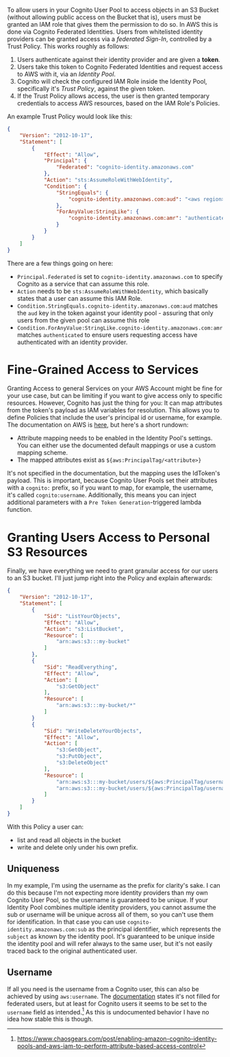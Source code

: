 To allow users in your Cognito User Pool to access objects in an S3 Bucket (without allowing public access on the Bucket that is), users must be granted an IAM role that gives them the permission to do so.
In AWS this is done via Cognito Federated Identities. Users from whitelisted identity providers can be granted access via a *federated Sign-In*, controlled by a Trust Policy. This works roughly as follows:
1. Users authenticate against their identity provider and are given a **token**.
2. Users take this token to Cognito Federated Identities and request access to AWS with it, via an *Identity Pool*.
3. Cognito will check the configured IAM Role inside the Identity Pool, specifically it's *Trust Policy*, against the given token.
4. If the Trust Policy allows access, the user is then granted temporary credentials to access AWS resources, based on the IAM Role's Policies.

An example Trust Policy would look like this:
```json
{
    "Version": "2012-10-17",
    "Statement": [
        {
            "Effect": "Allow",
            "Principal": {
                "Federated": "cognito-identity.amazonaws.com"
            },
            "Action": "sts:AssumeRoleWithWebIdentity",
            "Condition": {
                "StringEquals": {
                    "cognito-identity.amazonaws.com:aud": "<aws region>:<uuid>"
                },
                "ForAnyValue:StringLike": {
                    "cognito-identity.amazonaws.com:amr": "authenticated"
                }
            }
        }
    ]
}
```
There are a few things going on here:
- `Principal.Federated` is set to `cognito-identity.amazonaws.com` to specify Cognito as a service that can assume this role.
- `Action` needs to be `sts:AssumeRoleWithWebIdentity`, which basically states that a user can assume this IAM Role.
- `Condition.StringEquals.cognito-identity.amazonaws.com:aud` matches the `aud` key in the token against your identity pool - assuring that only users from the given pool can assume this role
- `Condition.ForAnyValue:StringLike.cognito-identity.amazonaws.com:amr` matches `authenticated` to ensure users requesting access have authenticated with an identity provider.

# Fine-Grained Access to Services
Granting Access to general Services on your AWS Account might be fine for your use case, but can be limiting if you want to give access only to specific resources.
However, Cognito has just the thing for you: It can map attributes from the token's payload as IAM variables for resolution. This allows you to define Policies that include the user's principal id or username, for example.
The documentation on AWS is [here](https://docs.aws.amazon.com/cognito/latest/developerguide/attributes-for-access-control.html), but here's a short rundown:
- Attribute mapping needs to be enabled in the Identity Pool's settings. You can either use the documented default mappings or use a custom mapping scheme.
- The mapped attributes exist as `${aws:PrincipalTag/<attribute>}`

It's not specified in the documentation, but the mapping uses the IdToken's payload. This is important, because Cognito User Pools set their attributes with a `cognito:` prefix, so if you want to map, for example, the username, it's called `cognito:username`.
Additionally, this means you can inject additional parameters with a `Pre Token Generation`-triggered lambda function.

# Granting Users Access to Personal S3 Resources
Finally, we have everything we need to grant granular access for our users to an S3 bucket. I'll just jump right into the Policy and explain afterwards:
```json
{
    "Version": "2012-10-17",
    "Statement": [
        {
            "Sid": "ListYourObjects",
            "Effect": "Allow",
            "Action": "s3:ListBucket",
            "Resource": [
                "arn:aws:s3:::my-bucket"
            ]
        },
        {
            "Sid": "ReadEverything",
            "Effect": "Allow",
            "Action": [
                "s3:GetObject"
            ],
            "Resource": [
                "arn:aws:s3:::my-bucket/*"
            ]
        }
        {
            "Sid": "WriteDeleteYourObjects",
            "Effect": "Allow",
            "Action": [
                "s3:GetObject",
                "s3:PutObject",
                "s3:DeleteObject"
            ],
            "Resource": [
                "arn:aws:s3:::my-bucket/users/${aws:PrincipalTag/username}",
                "arn:aws:s3:::my-bucket/users/${aws:PrincipalTag/username}/*"
            ]
        }
    ]
}
```
With this Policy a user can:
- list and read all objects in the bucket
- write and delete only under his own prefix.

## Uniqueness
In my example, I'm using the username as the prefix for clarity's sake. I can do this because I'm not expecting more identity providers than my own Cognito User Pool, so the username is guaranteed to be unique.
If your Identity Pool combines multiple identity providers, you cannot assume the sub or username will be unique across all of them, so you can't use them for identification. In that case you can use `cognito-identity.amazonaws.com:sub` as the principal identifier, which represents the `subject` as known by the identity pool. It's guaranteed to be unique inside the identity pool and will refer always to the same user, but it's not easily traced back to the original authenticated user.

## Username
If all you need is the username from a Cognito user, this can also be achieved by using `aws:username`. The [documentation](https://docs.aws.amazon.com/IAM/latest/UserGuide/reference_policies_variables.html#policy-vars-infotouse) states it's not filled for federated users, but at least for Cognito users it seems to be set to the `username` field as intended.[^1]
As this is undocumented behavior I have no idea how stable this is though.

[^1]: https://www.chaosgears.com/post/enabling-amazon-cognito-identity-pools-and-aws-iam-to-perform-attribute-based-access-control